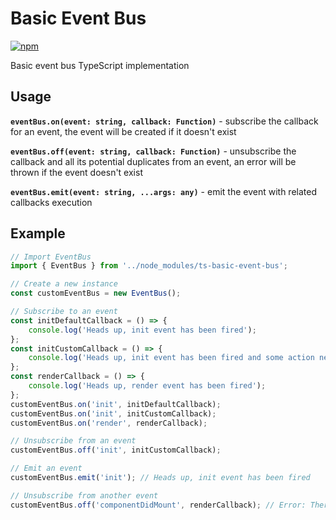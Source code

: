 # Basic Event Bus

[![npm](https://img.shields.io/npm/v/ts-basic-event-bus.svg?style=flat-square)](https://www.npmjs.com/package/ts-basic-event-bus)

Basic event bus TypeScript implementation

## Usage

**`eventBus.on(event: string, callback: Function)`** - subscribe the callback for an event, the event will be created if it doesn't exist

**`eventBus.off(event: string, callback: Function)`** - unsubscribe the callback and all its potential duplicates from an event, an error will be thrown if the event doesn't exist

**`eventBus.emit(event: string, ...args: any)`** - emit the event with related callbacks execution

## Example

```js
// Import EventBus
import { EventBus } from '../node_modules/ts-basic-event-bus';

// Create a new instance
const customEventBus = new EventBus();

// Subscribe to an event
const initDefaultCallback = () => {
    console.log('Heads up, init event has been fired');
};
const initCustomCallback = () => {
    console.log('Heads up, init event has been fired and some action needs to be done');
};
const renderCallback = () => {
    console.log('Heads up, render event has been fired');
};
customEventBus.on('init', initDefaultCallback);
customEventBus.on('init', initCustomCallback);
customEventBus.on('render', renderCallback);

// Unsubscribe from an event
customEventBus.off('init', initCustomCallback);

// Emit an event
customEventBus.emit('init'); // Heads up, init event has been fired

// Unsubscribe from another event
customEventBus.off('componentDidMount', renderCallback); // Error: There is no event: componentDidMount
```
